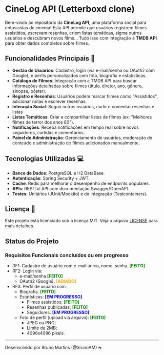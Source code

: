<style>
.status-feito { color: green; }
.status-adiado { color: orange; }
.status-progresso { color: blue; }
</style>
# CineLog API (Letterboxd clone)

Bem-vindo ao repositório da **CineLog API**, uma plataforma social para entusiastas de cinema! Esta API permite que usuários registrem filmes assistidos, escrevam resenhas, criem listas temáticas, sigma outros usuários e descubram novos films... Tudo isso com integração à **TMDB API** para obter dados completos sobre filmes.

## Funcionalidades Principais 🚀

- **Gestão de Usuários**: Cadastro, login (via e-mail/senha ou OAuth2 com Google), e perfis personalizados com foto, biografia e estatísticas.
- **Catálogo de Filmes**: Integração com a TMDB API para buscar informações detalhadas sobre filmes (título, diretor, ano, gênero, sinopse, pôster).
- **Registro e Resenhas**: Usuários podem marcar filmes como "Assistidos", adicionar notas e escrever resenhas.
- **Interação Social**: Seguir outros usuários, curtir e comentar resenhas e listas
- **Listas Temáticas**: Criar e compartilhar listas de filmes (ex: "Melhores filmes de terror dos anos 80").
- **Notificações**: Receba notificações em tempo real sobre novos seguidores, curtidas e comentários.
- **Painel de Administração**: Gerenciamento de usuários, moderação de conteúdo e administração de filmes adicionados manualmente.

## Tecnologias Utilizadas 💻

- **Banco de Dados**: PostgreSQL e H2 DataBase.
- **Autenticação**: Spring Security + JWT.
- **Cache**: Redis para melhorar o desempenho de endpoints populares.
- **APIs**: RESTful API com documentação Swagger/OpenAPI.
- **Testes**: Unitários (JUnit/Mockito) e de integração (Testcontainers).

## Licença 📄

Este projeto está licenciado sob a licença MIT. Veja o arquivo [LICENSE](LICENSE) para mais detalhes.

## Status do Projeto

### Requisitos Funcionais concluídos ou em progresso
- RF1: Cadastro de usuário com e-mail único, nome, senha. <b class="status-feito">[FEITO]</b>
- RF2: Login via:
  - e-mail/senha <b class="status-feito">[FEITO]</b>
  - OAuth2 (Google). <b class="status-adiado">[ADIADO]</b>
- RF3: Perfil de usuário com:
  - Biografia. <b class="status-feito">[FEITO]</b>
  - Estatísticas: <b class="status-progresso">[EM PROGRESSO]</b>
    - Filmes assistidos; <b class="status-feito">[FEITO]</b>
    - Resenhas publicadas; <b class="status-feito">[FEITO]</b>
    - Seguidores. <b class="status-progresso">[EM PROGRESSO]</b>
  - Foto de perfil (upload via arquivo): <b class="status-feito">[FEITO]</b>
    - JPEG ou PNG;
    - Limite de 2MB;
    - 4096x4096 pixels.
---

Desenvolvido por Bruno Martins (@3runoAM) ☕